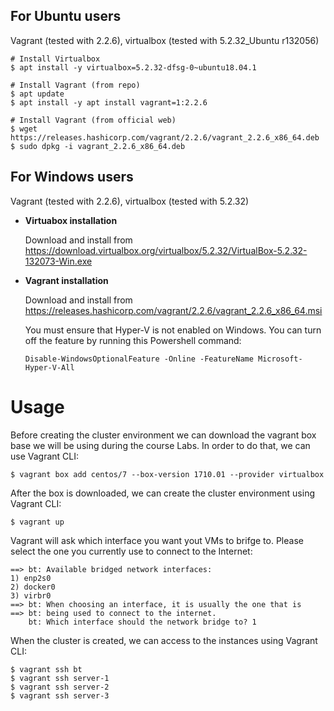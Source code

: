 ## For Ubuntu users

Vagrant (tested with 2.2.6), virtualbox (tested with 5.2.32_Ubuntu r132056)

```
# Install Virtualbox
$ apt install -y virtualbox=5.2.32-dfsg-0~ubuntu18.04.1

# Install Vagrant (from repo)
$ apt update
$ apt install -y apt install vagrant=1:2.2.6

# Install Vagrant (from official web)
$ wget https://releases.hashicorp.com/vagrant/2.2.6/vagrant_2.2.6_x86_64.deb
$ sudo dpkg -i vagrant_2.2.6_x86_64.deb
```

## For Windows users
Vagrant (tested with 2.2.6), virtualbox (tested with 5.2.32)

* **Virtuabox installation**

   Download and install from https://download.virtualbox.org/virtualbox/5.2.32/VirtualBox-5.2.32-132073-Win.exe

* **Vagrant installation**

   Download and install from https://releases.hashicorp.com/vagrant/2.2.6/vagrant_2.2.6_x86_64.msi

   You must ensure that Hyper-V is not enabled on Windows. You can turn off the feature by running this Powershell command:

   ```
   Disable-WindowsOptionalFeature -Online -FeatureName Microsoft-Hyper-V-All
   ```

# Usage

Before creating the cluster environment we can download the vagrant box base we will be using during the course Labs. In order to do that, we can use Vagrant CLI:

```
$ vagrant box add centos/7 --box-version 1710.01 --provider virtualbox
```

After the box is downloaded, we can create the cluster environment using Vagrant CLI:

```
$ vagrant up
```

Vagrant will ask which interface you want yout VMs to brifge to. Please select the one you currently use to connect to the Internet:

```
==> bt: Available bridged network interfaces:
1) enp2s0
2) docker0
3) virbr0
==> bt: When choosing an interface, it is usually the one that is
==> bt: being used to connect to the internet.
    bt: Which interface should the network bridge to? 1
```

When the cluster is created, we can access to the instances using Vagrant CLI:

```
$ vagrant ssh bt
$ vagrant ssh server-1
$ vagrant ssh server-2
$ vagrant ssh server-3
```